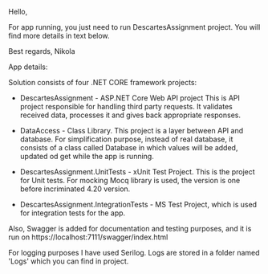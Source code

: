 Hello,

For app running, you just need to run DescartesAssignment project. You will find more details in text below.

Best regards, Nikola

App details:

Solution consists of four .NET CORE framework projects:

- DescartesAssignment - ASP.NET Core Web API project This is API project responsible for handling third party requests. It validates received data, processes it and gives back appropriate responses. 

- DataAccess - Class Library. This project is a layer between API and database. For simplification purpose, instead of real database, it consists of a class called Database in which values will be added, updated od get while the app is running.

- DescartesAssignment.UnitTests - xUnit Test Project. This is the project for Unit tests. For mocking Mocq library is used, the version is one before incriminated 4.20 version.

- DescartesAssignment.IntegrationTests - MS Test Project, which is used for integration tests for the app.

Also, Swagger is added for documentation and testing purposes, and it is run on https://localhost:7111/swagger/index.html

For logging purposes I have used Serilog. Logs are stored in a folder named 'Logs' which you can find in project.
